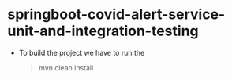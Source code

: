# springboot-covid-alert-service-unit-and-integration-testing 
* To build the project we have to run the
    > mvn clean install